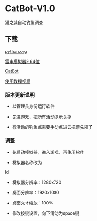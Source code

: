 # CatBot-V1.0

猫之城自动钓鱼调查

## 下载

[python.org](https://python.org)

[雷电模拟器9 64位](https://www.ldmnq.com/)

[CatBot](https://github.com/Lorpaves/CatCity-AutoFishing/releases/tag/python)

[使用教程视频](https://www.bilibili.com/video/BV1EV4y1T7iq/?spm_id_from=333.999.0.0&vd_source=823ee27acf1c9478547aa057f9d54e6c)

### 版本更新说明

- 以管理员身份运行软件

- 先进游戏，把所有活动提示关掉

- 有活动的钓鱼点需要手动点进去把票先领了

### 调整

- 先启动模拟器，进入游戏，再使用软件

- 模拟器名称改为

ld

- 模拟器分辨率：1280x720

- 桌面分辨率：1920x1080

- 桌面文本缩放：100%

- 修改按键设置，向下滑动为space键
